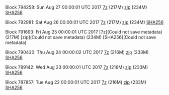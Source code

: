 Block 794258: Sun Aug 27 00:00:01 UTC 2017 [7z](https://transfer.sh/3YGS5/bootstrap.dat.20170827.7z) (217M) [zip](https://transfer.sh/4ICzl/bootstrap.dat.20170827.zip) (234M) [SHA256](https://transfer.sh/167X3z/sha256.txt)

Block 792981: Sat Aug 26 00:00:01 UTC 2017 [7z](https://transfer.sh/pvTQc/bootstrap.dat.20170826.7z) (217M) [zip](https://transfer.sh/13f4cB/bootstrap.dat.20170826.zip) (234M) [SHA256](https://transfer.sh/fUny4/sha256.txt)

Block 791693: Fri Aug 25 00:00:01 UTC 2017 [7z](Could not save metadata) (217M) [zip](Could not save metadata) (234M) [SHA256](Could not save metadata)

Block 790420: Thu Aug 24 00:00:02 UTC 2017 [7z](https://transfer.sh/15qTyp/bootstrap.dat.20170824.7z) (216M) [zip](https://transfer.sh/QNmeV/bootstrap.dat.20170824.zip) (233M) [SHA256](https://transfer.sh/KRkgJ/sha256.txt)

Block 789142: Wed Aug 23 00:00:01 UTC 2017 [7z](https://transfer.sh/sakCY/bootstrap.dat.20170823.7z) (216M) [zip](https://transfer.sh/i9f4d/bootstrap.dat.20170823.zip) (233M) [SHA256](https://transfer.sh/DGw2U/sha256.txt)

Block 787857: Tue Aug 22 00:00:01 UTC 2017 [7z](https://transfer.sh/1Jzm0/bootstrap.dat.20170822.7z) (216M) [zip](https://transfer.sh/OYDTR/bootstrap.dat.20170822.zip) (233M) [SHA256](https://transfer.sh/KttAv/sha256.txt)
